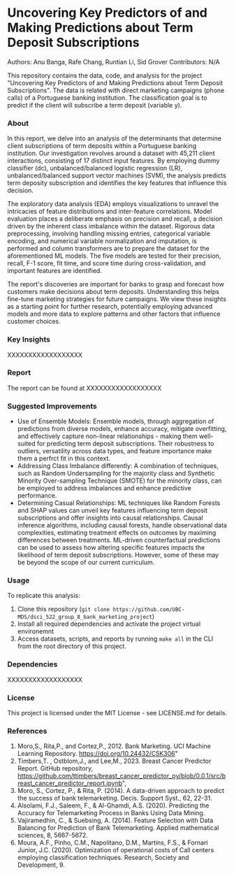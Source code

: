 # Uncovering Key Predictors of and Making Predictions about Term Deposit Subscriptions

Authors: Anu Banga, Rafe Chang, Runtian Li,  Sid Grover
Contributors: N/A

This repository contains the data, code, and analysis for the project "Uncovering Key Predictors of and Making Predictions about Term Deposit Subscriptions". The data is related with direct marketing campaigns (phone calls) of a Portuguese banking institution. The classification goal is to predict if the client will subscribe a term deposit (variable y).

### About 
In this report, we delve into an analysis of the determinants that determine client subscriptions of term deposits within a Portuguese banking institution. Our investigation revolves around a dataset with 45,211 client interactions, consisting of 17 distinct input features. By employing dummy classifier (dc), unbalanced/balanced logistic regression (LR), unbalanced/balanced support vector machines (SVM), the analysis predicts term deposity subscription and identifies the key features that influence this decision. 

The exploratory data analysis (EDA) employs visualizations to unravel the intricacies of feature distributions and inter-feature correlations. Model evaluation places a deliberate emphasis on precision and recall, a decision driven by the inherent class imbalance within the dataset. Rigorous data preprocessing, involving handling missing entries, categorical variable encoding, and numerical variable normalization and imputation, is performed and column transformers are to prepare the dataset for the aforementioned ML models. The five models are tested for their precision, recall, F-1 score, fit time, and score time during cross-validation, and important features are identified. 

The report's discoveries are important for banks to grasp and forecast how customers make decisions about term deposits. Understanding this helps fine-tune marketing strategies for future campaigns. We view these insights as a starting point for further research, potentially employing advanced models and more data to explore patterns and other factors that influence customer choices.

### Key Insights
XXXXXXXXXXXXXXXXXX

### Report
The report can be found at XXXXXXXXXXXXXXXXXX

### Suggested Improvements
* Use of Ensemble Models: Ensemble models, through aggregation of predictions from diverse models, enhance accuracy, mitigate overfitting, and effectively capture non-linear relationships - making them well-suited for predicting term deposit subscriptions. Their robustness to outliers, versatility across data types, and feature importance make them a perfrct fit in this context.
* Addressing Class Imbalance differently: A combination of techniques, such as Random Undersampling for the majority class and Synthetic Minority Over-sampling Technique (SMOTE) for the minority class, can be employed to address imbalances and enhance predictive performance.
* Determining Casual Relationships: ML techniques like Random Forests and SHAP values can unveil key features influencing term deposit subscriptions and offer insights into causal relationships. Causal inference algorithms, including causal forests, handle observational data complexities, estimating treatment effects on outcomes by maximing differences between treatments. ML-driven counterfactual predictions can be used to assess how altering specific features impacts the likelihood of term deposit subscriptions. However, some of these may be beyond the scope of our current curriculum.

### Usage
To replicate this analysis:
1. Clone this repository (`git clone https://github.com/UBC-MDS/dsci_522_group_8_bank_marketing_project`)
2. Install all required dependencies and activate the project virtual environemnt
3. Access datasets, scripts, and reports by running `make all` in the CLI from the root directory of this project. 

### Dependencies
XXXXXXXXXXXXXXXXXX

### License
This project is licensed under the MIT License - see LICENSE.md for details.

### References
1. Moro,S., Rita,P., and Cortez,P., 2012. Bank Marketing. UCI Machine Learning Repository. https://doi.org/10.24432/C5K306"
2. Timbers,T. , Ostblom,J., and Lee,M., 2023. Breast Cancer Predictor Report. GitHub repository, https://github.com/ttimbers/breast_cancer_predictor_py/blob/0.0.1/src/breast_cancer_predictor_report.ipynb",
3. Moro, S., Cortez, P., & Rita, P. (2014). A data-driven approach to predict the success of bank telemarketing. Decis. Support Syst., 62, 22-31.
4. Alsolami, F.J., Saleem, F., & Al-Ghamdi, A.S. (2020). Predicting the Accuracy for Telemarketing Process in Banks Using Data Mining.
5. Vajiramedhin, C., & Suebsing, A. (2014). Feature Selection with Data Balancing for Prediction of Bank Telemarketing. Applied mathematical sciences, 8, 5667-5672.
6. Moura, A.F., Pinho, C.M., Napolitano, D.M., Martins, F.S., & Fornari Junior, J.C. (2020). Optimization of operational costs of Call centers employing classification techniques. Research, Society and Development, 9.


